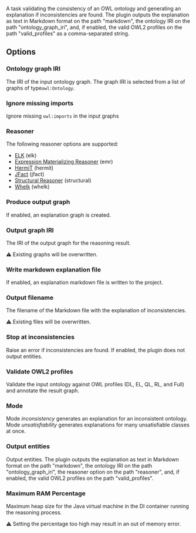 A task validating the consistency of an OWL ontology and generating an explanation if inconsistencies are found. 
The plugin outputs the explanation as text in Markdown format on the path "markdown", the ontology IRI on the path 
"ontology_graph_iri", and, if enabled, the valid OWL2 profiles on the path "valid_profiles" as a comma-separated string.

## Options

### Ontology graph IRI

The IRI of the input ontology graph. The graph IRI is selected from a list of graphs of type`owl:Ontology`.

### Ignore missing imports

Ignore missing `owl:imports` in the input graphs

### Reasoner

The following reasoner options are supported: 
- [ELK](https://code.google.com/p/elk-reasoner/) (elk)
- [Expression Materializing Reasoner](http://static.javadoc.io/org.geneontology/expression-materializing-reasoner/0.1.3/org/geneontology/reasoner/ExpressionMaterializingReasoner.html) (emr)
- [HermiT](http://www.hermit-reasoner.com/) (hermit)
- [JFact](http://jfact.sourceforge.net/) (jfact)
- [Structural Reasoner](http://owlcs.github.io/owlapi/apidocs_4/org/semanticweb/owlapi/reasoner/structural/StructuralReasoner.html) (structural)
- [Whelk](https://github.com/balhoff/whelk) (whelk)

### Produce output graph

If enabled, an explanation graph is created.

### Output graph IRI

The IRI of the output graph for the reasoning result.

⚠️ Existing graphs will be overwritten.

### Write markdown explanation file

If enabled, an explanation markdown file is written to the project.

### Output filename

The filename of the Markdown file with the explanation of inconsistencies.

⚠️ Existing files will be overwritten.

### Stop at inconsistencies
Raise an error if inconsistencies are found. If enabled, the plugin does not output entities.

### Validate OWL2 profiles

Validate the input ontology against OWL profiles (DL, EL, QL, RL, and Full) and annotate the result graph.

### Mode
Mode _inconsistency_ generates an explanation for an inconsistent ontology.  
Mode _unsatisfiability_ generates explanations for many unsatisfiable classes at once.

### Output entities

Output entities. The plugin outputs the explanation as text in Markdown format on the path "markdown", the ontology IRI
on the path "ontology_graph_iri", the reasoner option on the path "reasoner", and, if enabled, the valid OWL2 profiles
on the path "valid_profiles".

### Maximum RAM Percentage

Maximum heap size for the Java virtual machine in the DI container running the reasoning process.

⚠️ Setting the percentage too high may result in an out of memory error.
